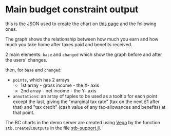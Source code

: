 # Main budget constraint output

this is the JSON used to create the chart on [this page](http://oustb.mazegreenyachts.com/bc-intro.html) and the following ones.

The graph shows the relationship between how much you earn and how much you take home after taxes paid and benefits received.

2 main elements: `base` and `changed` which show the graph before and after the users' changes.

then, for `base` and `changed`:

* `points`, which has 2 arrays
  - 1st array - gross income - the X- axis
  - 2nd array - net income - the Y- axis
* `annotations`: an array of tuples to be used as a tooltip for each point except the last, giving the "marginal tax rate" (tax on the next £1 after that) and "tax credit" (cash value of any tax-allowances and benefits) at that point.

The BC charts in the demo server are created using [Vega](https://vega.github.io/vega/) by the function `stb.createBCOutputs` in the file [stb-support.jl](https://github.com/grahamstark/stb.jl/tree/master/web/js).
